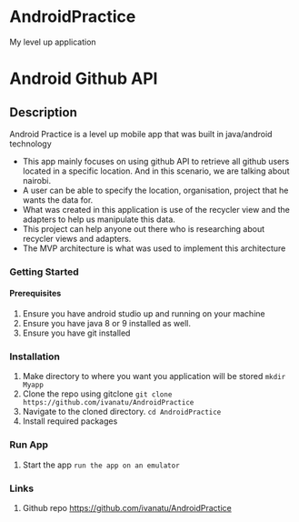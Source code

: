# AndroidPractice
My level up application

# Android Github API

## Description
Android Practice is a level up mobile app that was built in java/android technology
  * This app mainly focuses on using github API to retrieve all github users located in a specific location.
  And in this scenario, we are talking about nairobi.
  * A user can be able to specify the location, organisation, project that he wants the data for.
  * What was created in this application is use of the recycler view and the adapters to help us manipulate this data.
  * This project can help anyone out there who is researching about recycler views and adapters.
  * The MVP architecture is what was used to implement this architecture
  

### Getting Started
  #### Prerequisites
  1. Ensure you have android studio up and running on your machine
  2. Ensure you have java 8 or 9 installed as well.
  3. Ensure you have git installed

### Installation
  1. Make directory to where you want you application will be stored
   `mkdir Myapp`
  2. Clone the repo using gitclone
   `git clone https://github.com/ivanatu/AndroidPractice
`
  3. Navigate to the cloned directory.
   `cd AndroidPractice`
  4. Install required packages

### Run App
  1. Start the app
   `run the app on an emulator`

### Links
  1. Github repo
     https://github.com/ivanatu/AndroidPractice
 
